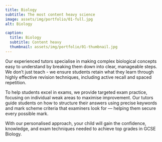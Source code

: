 ```yaml
---
title: Biology
subtitle: The most content heavy science
image: assets/img/portfolio/01-full.jpg
alt: Biology

caption:
  title: Biology
  subtitle: Content heavy
  thumbnail: assets/img/portfolio/01-thumbnail.jpg
---
```

Our experienced tutors specialise in making complex biological concepts easy to understand by breaking them down into clear, manageable steps. We don’t just teach - we ensure students retain what they learn through highly effective revision techniques, including active recall and spaced repetition.

To help students excel in exams, we provide targeted exam practice, focusing on individual weak areas to maximise improvement. Our tutors guide students on how to structure their answers using precise keywords and mark scheme criteria that examiners look for — helping them secure every possible mark.

With our personalised approach, your child will gain the confidence, knowledge, and exam techniques needed to achieve top grades in GCSE Biology.
